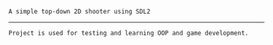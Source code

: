     A simple top-down 2D shooter using SDL2
----------
    Project is used for testing and learning OOP and game development.